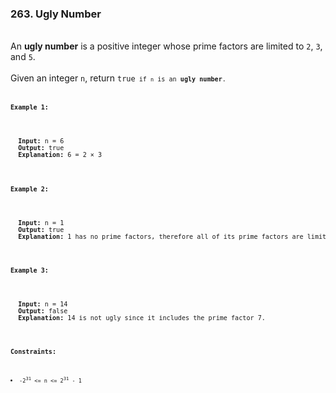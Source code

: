 <h3>263. Ugly Number</h3>
<br>
An <strong>ugly number</strong> is a positive integer whose prime factors are limited to <code>2</code>, <code>3</code>, and <code>5</code>.<br>
<br>
Given an integer <code>n</code>, return <code>true<code> if <code>n</code> is an <strong>ugly number</strong>.<br>
<br>
<b>Example 1:</b><br>
<br>
<pre>
  <strong>Input:</strong> n = 6
  <strong>Output:</strong> true
  <strong>Explanation:</strong> 6 = 2 × 3
</pre>
<br>
<b>Example 2:</b><br>
<br>
<pre>
  <strong>Input:</strong> n = 1
  <strong>Output:</strong> true
  <strong>Explanation:</strong> 1 has no prime factors, therefore all of its prime factors are limited to 2, 3, and 5.
</pre>
<br>
<b>Example 3:</b><br>
<br>
<pre>
  <strong>Input:</strong> n = 14
  <strong>Output:</strong> false
  <strong>Explanation:</strong> 14 is not ugly since it includes the prime factor 7.
</pre>
<br>
<b>Constraints:</b><br>
<br>
<li><code>-2<sup>31</sup> <= n <= 2<sup>31</sup> - 1</code></li>
